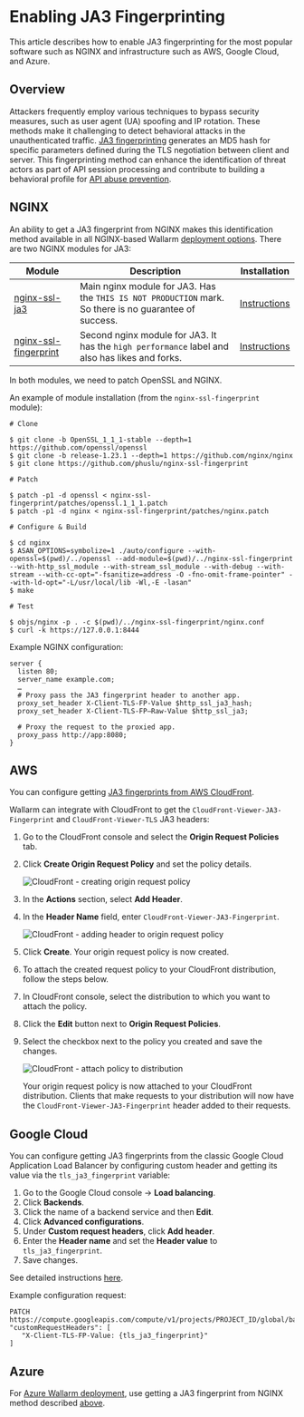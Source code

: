 # Enabling JA3 Fingerprinting

This article describes how to enable JA3 fingerprinting for the most popular software such as NGINX and infrastructure such as AWS, Google Cloud, and Azure.

## Overview

Attackers frequently employ various techniques to bypass security measures, such as user agent (UA) spoofing and IP rotation. These methods make it challenging to detect behavioral attacks in the unauthenticated traffic. [JA3 fingerprinting](https://www.peakhour.io/learning/fingerprinting/what-is-ja3-fingerprinting/) generates an MD5 hash for specific parameters defined during the TLS negotiation between client and server. This fingerprinting method can enhance the identification of threat actors as part of API session processing and contribute to building a behavioral profile for [API abuse prevention](../api-abuse-prevention/overview.md).

## NGINX

An ability to get a JA3 fingerprint from NGINX makes this identification method available in all NGINX-based Wallarm [deployment options](../installation/supported-deployment-options.md). There are two NGINX modules for JA3:

| Module | Description | Installation |
| - | - | - |
| [nginx-ssl-ja3](https://github.com/fooinha/nginx-ssl-ja3) | Main nginx module for JA3. Has the `THIS IS NOT PRODUCTION` mark. So there is no guarantee of success. | [Instructions](https://github.com/fooinha/nginx-ssl-ja3#compilation-and-installation) |
| [nginx-ssl-fingerprint](https://github.com/phuslu/nginx-ssl-fingerprint) | Second nginx module for JA3. It has the `high performance` label and also has likes and forks. | [Instructions](https://github.com/phuslu/nginx-ssl-fingerprint#quick-start) |

In both modules, we need to patch OpenSSL and NGINX.

An example of module installation (from the `nginx-ssl-fingerprint` module):

```
# Clone

$ git clone -b OpenSSL_1_1_1-stable --depth=1 https://github.com/openssl/openssl
$ git clone -b release-1.23.1 --depth=1 https://github.com/nginx/nginx
$ git clone https://github.com/phuslu/nginx-ssl-fingerprint

# Patch

$ patch -p1 -d openssl < nginx-ssl-fingerprint/patches/openssl.1_1_1.patch
$ patch -p1 -d nginx < nginx-ssl-fingerprint/patches/nginx.patch

# Configure & Build

$ cd nginx
$ ASAN_OPTIONS=symbolize=1 ./auto/configure --with-openssl=$(pwd)/../openssl --add-module=$(pwd)/../nginx-ssl-fingerprint --with-http_ssl_module --with-stream_ssl_module --with-debug --with-stream --with-cc-opt="-fsanitize=address -O -fno-omit-frame-pointer" --with-ld-opt="-L/usr/local/lib -Wl,-E -lasan"
$ make

# Test

$ objs/nginx -p . -c $(pwd)/../nginx-ssl-fingerprint/nginx.conf
$ curl -k https://127.0.0.1:8444
```

Example NGINX configuration:

```
server {
  listen 80;
  server_name example.com;
  …
  # Proxy pass the JA3 fingerprint header to another app.
  proxy_set_header X-Client-TLS-FP-Value $http_ssl_ja3_hash;
  proxy_set_header X-Client-TLS-FP–Raw-Value $http_ssl_ja3;

  # Proxy the request to the proxied app.
  proxy_pass http://app:8080;
}
```

## AWS

You can configure getting [JA3 fingerprints from AWS CloudFront](https://aws.amazon.com/about-aws/whats-new/2022/11/amazon-cloudfront-supports-ja3-fingerprint-headers/).

Wallarm can integrate with CloudFront to get the `CloudFront-Viewer-JA3-Fingerprint` and `CloudFront-Viewer-TLS` JA3 headers:

1. Go to the CloudFront console and select the **Origin Request Policies** tab.
1. Click **Create Origin Request Policy** and set the policy details.

    ![CloudFront - creating origin request policy](../images/configuration-guides/ja3/aws-cloudfront-create-origin-request-policy.png)

1. In the **Actions** section, select **Add Header**.
1. In the **Header Name** field, enter `CloudFront-Viewer-JA3-Fingerprint`.

    ![CloudFront - adding header to origin request policy](../images/configuration-guides/ja3/aws-cloudfront-origin-request-policy-add-header.png)

1. Click **Create**. Your origin request policy is now created.
1. To attach the created request policy to your CloudFront distribution, follow the steps below.
1. In CloudFront console, select the distribution to which you want to attach the policy.
1. Click the **Edit** button next to **Origin Request Policies**.
1. Select the checkbox next to the policy you created and save the changes.

    ![CloudFront - attach policy to distribution](../images/configuration-guides/ja3/aws-cloudfront-attach-policy-to-distribution.png)

    Your origin request policy is now attached to your CloudFront distribution. Clients that make requests to your distribution will now have the `CloudFront-Viewer-JA3-Fingerprint` header added to their requests.

## Google Cloud

You can configure getting JA3 fingerprints from the classic Google Cloud Application Load Balancer by configuring custom header and getting its value via the `tls_ja3_fingerprint` variable:

1. Go to the Google Cloud console → **Load balancing**.
1. Click **Backends**.
1. Click the name of a backend service and then **Edit**.
1. Click **Advanced configurations**.
1. Under **Custom request headers**, click **Add header**.
1. Enter the **Header name** and set the **Header value** to `tls_ja3_fingerprint`.
1. Save changes.

See detailed instructions [here](https://cloud.google.com/load-balancing/docs/https/custom-headers).

Example configuration request:

```
PATCH https://compute.googleapis.com/compute/v1/projects/PROJECT_ID/global/backendServices/BACKEND_SERVICE_NAME
"customRequestHeaders": [
   "X-Client-TLS-FP-Value: {tls_ja3_fingerprint}"
]
```

## Azure

For [Azure Wallarm deployment](../installation/cloud-platforms/azure/docker-container.md), use getting a JA3 fingerprint from NGINX method described [above](#nginx).